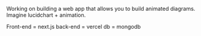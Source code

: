 Working on building a web app that allows you to build animated diagrams. Imagine lucidchart + animation.

Front-end = next.js
back-end = vercel
db = mongodb

